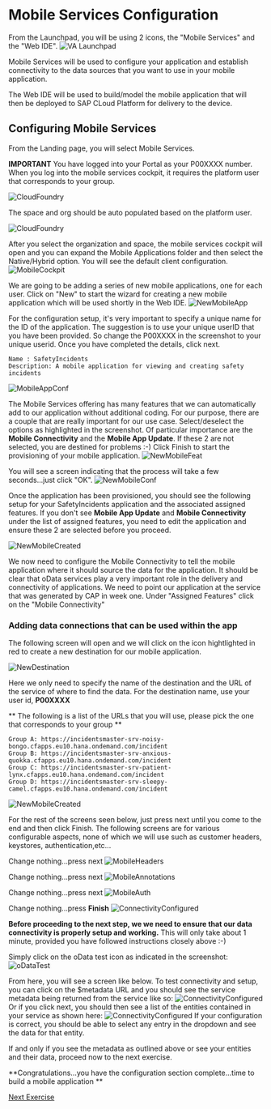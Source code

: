 # Mobile Services Configuration

From the Launchpad, you will be using 2 icons, the "Mobile Services" and the "Web IDE". 
![VA Launchpad](images/landingpage.png)

Mobile Services will be used to configure your application and establish connectivity to the data sources that you want to use in your mobile application.

The Web IDE will be used to build/model the mobile application that will then be deployed to SAP CLoud Platform for delivery to the device.

## Configuring Mobile Services

From the Landing page, you will select Mobile Services.

**IMPORTANT**
You have logged into your Portal as your P00XXXX number. When you log into the mobile services cockpit, it requires the platform user that corresponds to your group.

![CloudFoundry](images/mobileservicescockpitauthplatform.png)

The space and org should be auto populated based on the platform user.

![CloudFoundry](images/mobileservicesorg.png)

After you select the organization and space, the mobile services cockpit will open and you can expand the Mobile Applications folder and then select the Native/Hybrid option. You will see the default client configuration.
![MobileCockpit](images/mobileervicescockpit.png)


We are going to be adding a series of new mobile applications, one for each user. Click on "New" to start the wizard for creating a new mobile application which will be used shortly in the Web IDE.
![NewMobileApp](images/newmobileapp.png)

For the configuration setup, it's very important to specify a unique name for the ID of the application. The suggestion is to use your unique userID that you have been provided. So change the P00XXXX in the screenshot to your unique userid. Once you have completed the details, click next.

    Name : SafetyIncidents
    Description: A mobile application for viewing and creating safety incidents
    
![MobileAppConf](images/mobileappconfig.png)

The Mobile Services offering has many features that we can automatically add to our application without additional coding. For our purpose, there are a couple that are really important for our use case. Select/deselect the options as highlighted in the screenshot. Of particular importance are the **Mobile Connectivity** and the **Mobile App Update**. If these 2 are not selected, you are destined for problems :-) Click Finish to start the provisioning of your mobile application.
![NewMobileFeat](images/mobileappconfig2.png)

You will see a screen indicating that the process will take a few seconds...just click "OK".
![NewMobileConf](images/mobileappconfig3.png)

Once the application has been provisioned, you should see the following setup for your SafetyIncidents application and the associated assigned features.  If you don't see **Mobile App Update** and **Mobile Connectivity** under the list of assigned features, you need to edit the application and ensure these 2 are selected before you proceed.

![NewMobileCreated](images/mobileappconfig4.png)


We now need to configure the Mobile Connectivity to tell the mobile application where it should source the data for the application. It should be clear that oData services play a very important role in the delivery and connectivity of applications. We need to point our application at the service that was generated by CAP in week one. Under "Assigned Features" click on the "Mobile Connectivity" 

### Adding data connections that can be used within the app

The following screen will open and we will click on the icon hightlighted in red to create a new destination for our mobile application.

![NewDestination](images/mobileconn.png)

Here we only need to specify the name of the destination and the URL of the service of where to find the data. For the destination name, use your user id, **P00XXXX**

** The following is a list of the URLs that you will use, please pick the one that corresponds to your group **

    Group A: https://incidentsmaster-srv-noisy-bongo.cfapps.eu10.hana.ondemand.com/incident 
    Group B: https://incidentsmaster-srv-anxious-quokka.cfapps.eu10.hana.ondemand.com/incident 
    Group C: https://incidentsmaster-srv-patient-lynx.cfapps.eu10.hana.ondemand.com/incident
    Group D: https://incidentsmaster-srv-sleepy-camel.cfapps.eu10.hana.ondemand.com/incident


![NewMobileCreated](images/mobiledest.png)

For the rest of the screens seen below, just press next until you come to the end and then click Finish. The following screens are for various configurable aspects, none of which we will use such as customer headers, keystores, authentication,etc...

Change nothing...press next 
![MobileHeaders](images/mobileheaders.png)

Change nothing...press next
![MobileAnnotations](images/mobileannotations.png)

Change nothing...press next
![MobileAuth](images/mobileauth.png)

Change nothing...press **Finish**
![ConnectivityConfigured](images/mobilekeystore.png)

**Before proceeding to the next step, we we need to ensure that our data connectivity is properly setup and working.**
This will only take about 1 minute, provided you have followed instructions closely above :-)

Simply click on the oData test icon as indicated in the screenshot:
![oDataTest](images/mobileconntest.png)

From here, you will see a screen like below. To test connectivity and setup, you can click on the $metadata URL and you should see the service metadata being returned from the service like so:
![ConnectivityConfigured](images/metadata.png)
Or if you click next, you should then see a list of the entities contained in your service as shown here:
![ConnectivityConfigured](images/mobileconntest3.png)
If your configuration is correct, you should be able to select any entry in the dropdown and see the data for that entity.

If and only if you see the metadata as outlined above or see your entities and their data, proceed now to the next exercise.

**Congratulations...you have the configuration section complete...time to build a mobile application **


[Next Exercise](Part2.md)
